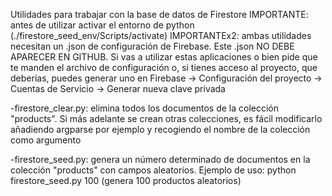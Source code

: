 Utilidades para trabajar con la base de datos de Firestore
IMPORTANTE: antes de utilizar activar el entorno de python (./firestore_seed_env/Scripts/activate)
IMPORTANTEx2: ambas utilidades necesitan un .json de configuración de Firebase. Este .json NO DEBE APARECER EN GITHUB. Si
vas a utilizar estas aplicaciones o bien pide que te manden el archivo de configuración o, si tienes acceso al proyecto,
que deberías, puedes generar uno en Firebase -> Configuración del proyecto -> Cuentas de Servicio -> Generar nueva clave privada

-firestore_clear.py: elimina todos los documentos de la colección "products". Si más adelante se crean otras colecciones,
es fácil modificarlo añadiendo argparse por ejemplo y recogiendo el nombre de la colección como argumento

-firestore_seed.py: genera un número determinado de documentos en la colección "products" con campos aleatorios. Ejemplo
de uso: python firestore_seed.py 100 (genera 100 productos aleatorios)